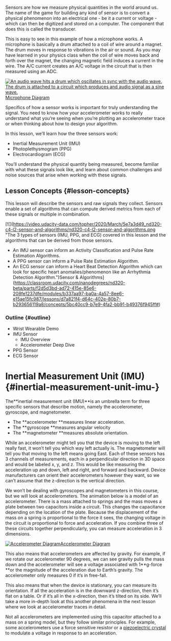 Sensors are how we measure physical quantities in the world around us. The name of the game for building any kind of sensor is to convert a physical phenomenon into an electrical one - be it a current or voltage - which can then be digitized and stored on a computer. The component that does this is called the transducer.

This is easy to see in this example of how a microphone works. A microphone is basically a drum attached to a coil of wire around a magnet. The drum moves in response to vibrations in the air or sound. As you may have learned in your physics class when the coil of wire moves back and forth over the magnet, the changing magnetic field induces a current in the wire. The A/C current creates an A/C voltage in the circuit that is then measured using an ADC.

[![](https://video.udacity-data.com/topher/2020/March/5e7a3d43_nd320-c4-l2-microphone/nd320-c4-l2-microphone.gif "An audio wave hits a drum which oscillates in sync with the audio wave. The drum is attached to a circuit which produces and audio signal as a sine wave. ")Microphone Diagram](https://classroom.udacity.com/nanodegrees/nd320-beta/parts/f2d5d3bd-ad72-415e-85e6-208fe1237dfe/modules/b337aa97-ba0a-4a57-8ee6-e15ae15fc987/lessons/d7a821f4-d64c-402e-80b7-b293656119a8/concepts/5bc40cc9-b7e9-4fa2-bb91-b49376f945ff#)

Specifics of how a sensor works is important for truly understanding the signal. You need to know how your accelerometer works to really understand what you’re seeing when you’re plotting an accelerometer trace or when thinking about how to design your algorithm.

In this lesson, we’ll learn how the three sensors work:

* Inertial Measurement Unit \(IMU\)
* Photoplethysmogram \(PPG\)
* Electrocardiogram \(ECG\)

You’ll understand the physical quantity being measured, become familiar with what these signals look like, and learn about common challenges and noise sources that arise when working with these signals.

## Lesson Concepts {#lesson-concepts}

This lesson will describe the sensors and raw signals they collect. Sensors enable a set of algorithms that can compute derived metrics from each of these signals or multiple in combination.

[![](https://video.udacity-data.com/topher/2020/March/5e7a3d49_nd320-c4-l2-sensor-and-algorithms/nd320-c4-l2-sensor-and-algorithms.png "The 3 types of sensors \(IMU, PPG, and ECG\) covered in this lesson and the algorithms that can be derived from those sensors.
- An IMU sensor can inform an Activity Classification and Pulse Rate Estimation Algorithms. 
- A PPG sensor can inform a Pulse Rate Estimation Algorithm.
- An ECG sensor can inform a Heart Beat Detection Algorithm which can look for specific heart anomalies/phenomenon like an Arrhythmia Detection Algorithm.")Sensor & Algorithms](https://classroom.udacity.com/nanodegrees/nd320-beta/parts/f2d5d3bd-ad72-415e-85e6-208fe1237dfe/modules/b337aa97-ba0a-4a57-8ee6-e15ae15fc987/lessons/d7a821f4-d64c-402e-80b7-b293656119a8/concepts/5bc40cc9-b7e9-4fa2-bb91-b49376f945ff#)

### Outline {#outline}

* Wrist Wearable Demo
* IMU Sensor
  * IMU Overview
  * Accelerometer Deep Dive
* PPG Sensor
* ECG Sensor

# Inertial Measurement Unit \(IMU\) {#inertial-measurement-unit-imu-}

The**inertial measurement unit \(IMU\)**is an umbrella term for three specific sensors that describe motion, namely the accelerometer, gyroscope, and magnetometer.

* The **accelerometer **measures linear acceleration.
* The **gyroscope **measures angular velocity
* The **magnetometer **measures absolute orientation.

While an accelerometer might tell you that the device is moving to the left really fast, it won’t tell you which way left actually is. The magnetometer will tell you that moving to the left means going East. Each of these sensors has 3 channels of measurements, each in a perpendicular direction in 3D space and would be labeled x, y, and z. This would be like measuring the acceleration up and down, left and right, and forward and backward. Device manufacturers can orient their accelerometers however they want, so we can’t assume that the z-direction is the vertical direction.

We won’t be dealing with gyroscopes and magnetometers in this course, but we will look at accelerometers. The animation below is a model of an accelerometer. There is a mass attached to springs and the mass moves a plate between two capacitors inside a circuit. This changes the capacitance depending on the location of the plate. Because the displacement of the mass on a spring is proportional to the force it sees, the changing voltage in the circuit is proportional to force and acceleration. If you combine three of these circuits together perpendicularly, you can measure acceleration in 3 dimensions.

[![](https://video.udacity-data.com/topher/2020/March/5e7a3d22_nd320-c4-l2-accelorometer/nd320-c4-l2-accelorometer.gif "Accelerometer Diagram")Accelerometer Diagram](https://classroom.udacity.com/nanodegrees/nd320-beta/parts/f2d5d3bd-ad72-415e-85e6-208fe1237dfe/modules/b337aa97-ba0a-4a57-8ee6-e15ae15fc987/lessons/d7a821f4-d64c-402e-80b7-b293656119a8/concepts/03257003-8531-4961-b6d2-6707be4d6beb#)

This also means that accelerometers are affected by gravity. For example, if we rotate our accelerometer 90 degrees, we can see gravity pulls the mass down and the accelerometer will see a voltage associated with 1**g-force **or the magnitude of the acceleration due to Earth’s gravity. The accelerometer only measures 0 if it’s in free-fall.

This also means that when the device is stationary, you can measure its orientation. If all the acceleration is in the downward z-direction, then it’s flat on a table. Or if it’s all in the x-direction, then it’s tilted on its side. We’ll take a more in-depth look at this another phenomena in the next lesson where we look at accelerometer traces in detail.

Not all accelerometers are implemented using this capacitor attached to a mass on a spring model, but they follow similar principles. For example, some accelerometers use a force sensitive resistor or a [piezoelectric crystal](https://blog.endaq.com/piezoelectric-accelerometers-how-they-work-and-where-to-buy) to modulate a voltage in response to an acceleration.



